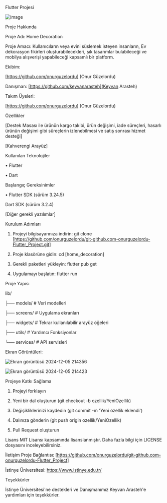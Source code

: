 Flutter Projesi

![image](https://github.com/user-attachments/assets/e0a76c00-518d-441f-9df0-1de967fdf884)


Proje Hakkında

Proje Adı: Home Decoration

Proje Amacı: Kullanıcıların veya evini süslemek isteyen insanların, Ev dekorasyon fikirleri oluşturabilecekleri, şık tasarımlar bulabileceği ve mobilya alışverişi yapabileceği kapsamlı bir platform. 

Ekibim:

[https://github.com/onurguzelordu] (Onur Güzelordu)

Danışman:
[https://github.com/keyvanarasteh](Keyvan Arasteh)

Takım Üyeleri:

[https://github.com/onurguzelordu] (Onur Güzelordu)

Özellikler

[Destek Masası ile ürünün kargo takibi, ürün değişimi, iade süreçleri, hasarlı ürünün değişimi gibi süreçlerin izlenebilmesi ve satış sonrası hizmet desteği]

[Kahverengi Arayüz]

Kullanılan Teknolojiler

• Flutter

• Dart

Başlangıç
Gereksinimler

• Flutter SDK (sürüm 3.24.5)

Dart SDK (sürüm 3.2.4)

[Diğer gerekli yazılımlar]

Kurulum Adımları

1. Projeyi bilgisayarınıza indirin:
git  clone [https://github.com/onurguzelordu/git-github.com-onurguzelordu-Flutter_Project.git]

2. Proje klasörüne gidin:
cd [home_decoration]

3. Gerekli paketleri yükleyin:
flutter  pub  get

4. Uygulamayı başlatın:
flutter  run

Proje Yapısı

lib/

├── models/ # Veri modelleri

├── screens/ # Uygulama ekranları

├── widgets/ # Tekrar kullanılabilir arayüz öğeleri

├── utils/ # Yardımcı Fonksiyonlar

└── services/ # API servisleri

Ekran Görüntüleri:


![Ekran görüntüsü 2024-12-05 214356](https://github.com/user-attachments/assets/2d3996da-f5e2-419c-807c-c75f651b454a)


![Ekran görüntüsü 2024-12-05 214423](https://github.com/user-attachments/assets/eb4fb112-ec4e-462f-b650-dc7d4d9fc220)




Projeye Katkı Sağlama

1. Projeyi forklayın

2. Yeni bir dal oluşturun (git checkout -b ozellik/YeniOzellik)

3. Değişikliklerinizi kaydedin (git commit -m 'Yeni özellik eklendi')

4. Dalınıza gönderin (git push origin ozellik/YeniOzellik)

5. Pull Request oluşturun

Lisans
MIT Lisansı kapsamında lisanslanmıştır. Daha fazla bilgi için LICENSE dosyasını inceleyebilirsiniz.

İletişim
Proje Bağlantısı: [https://github.com/onurguzelordu/git-github.com-onurguzelordu-Flutter_Project]

İstinye Üniversitesi: https://www.istinye.edu.tr/

Teşekkürler

İstinye Üniversitesi'ne destekleri ve Danışmanımız Keyvan Arasteh'e yardımları için teşekkürler.
